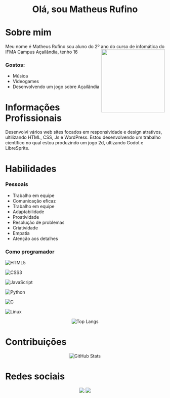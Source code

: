 <h1 align="center">Olá, sou Matheus Rufino </h1> 

# Sobre mim
<div>
Meu nome é Matheus Rufino sou aluno do 2º ano do curso de infomática do IFMA Campus Açailândia, tenho 16

<img align="right" height="200" src="https://i.pinimg.com/736x/ba/d6/c0/bad6c0013b356e825e65b65bbc550b04.jpg"  />

### Gostos:
* Música
* Videogames
* Desenvolvendo um jogo sobre Açailândia

# Informações Profissionais

Desenvolvi vários web sites focados em responsividade e design atrativos, ultilizando HTML, CSS, Js e WordPress.
Estou desenvolvendo um trabalho científico no qual estou produzindo um jogo 2d, ultizando Godot e LibreSprite. 

# Habilidades
### Pessoais

* Trabalho em equipe
* Comunicação eficaz
* Trabalho em equipe
* Adaptabilidade
* Proatividade
* Resolução de problemas
* Criatividade
* Empatia
* Atenção aos detalhes




### Como programador
![HTML5](https://img.shields.io/badge/HTML5-000?style=for-the-badge&logo=html5)

![CSS3](https://img.shields.io/badge/CSS3-000?style=for-the-badge&logo=css3&logoColor=blue)

![JavaScript](https://img.shields.io/badge/JavaScript-000?style=for-the-badge&logo=javascript&logoColor=yellow)

![Python](https://img.shields.io/badge/python-000?style=for-the-badge&logo=python&logoColor=ffdd54)

![C](https://img.shields.io/badge/C-000?style=for-the-badge&logo=c&logoColor=white)

![Linux](https://img.shields.io/badge/Linux-000?style=for-the-badge&logo=linux&logoColor=FCC624)

<div  align="center">

![Top Langs](https://github-readme-stats.vercel.app/api/top-langs/?username=Matezu4&layout=compact&langs_count=7&theme=react)

</div>

# Contribuições

<div  align="center">

![GitHub Stats](https://github-readme-stats.vercel.app/api?username=Matezu4&theme=transparent&bg_color=000&border_color=30A3DC&show_icons=true&icon_color=30A3DC&title_color=E94D5F&text_color=FFF)

</div>

# Redes sociais
<div align="center"> 
  <a href="https://www.instagram.com/matheus_ruf_/" target="_blank"><img src="https://img.shields.io/badge/-Instagram-%23E4405F?style=for-the-badge&logo=instagram&logoColor=white" target="_blank"></a>
  <a href = "mailto:mrufino@acad.ifma.edu.br"><img src="https://img.shields.io/badge/-Gmail-%23333?style=for-the-badge&logo=gmail&logoColor=white" target="_blank"></a>
</div>
